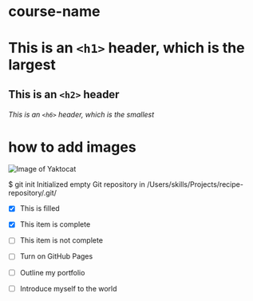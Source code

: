 # course-name
# This is an `<h1>` header, which is the largest
## This is an `<h2>` header
###### This is an `<h6>` header, which is the smallest

# how to add images
![Image of Yaktocat](https://octodex.github.com/images/yaktocat.png)


$ git init
Initialized empty Git repository in /Users/skills/Projects/recipe-repository/.git/


- [x] This is filled 
- [x] This item is complete
- [ ] This item is not complete


- [ ] Turn on GitHub Pages
- [ ] Outline my portfolio
- [ ] Introduce myself to the world
